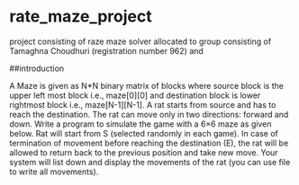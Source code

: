 # rate_maze_project
project consisting of raze maze solver allocated to group consisting of Tamaghna Choudhuri (registration number 962) and 

##introduction

A Maze is given as N*N binary matrix of blocks where source block is the upper left most block
i.e., maze[0][0] and destination block is lower rightmost block i.e., maze[N-1][N-1]. A rat starts
from source and has to reach the destination. The rat can move only in two directions: forward and
down. Write a program to simulate the game with a 6×6 maze as given below. Rat will start from
S (selected randomly in each game). In case of termination of movement before reaching the
destination (E), the rat will be allowed to return back to the previous position and take new move.
Your system will list down and display the movements of the rat (you can use file to write all
movements).


